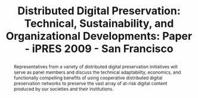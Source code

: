---
abstract: Representatives from a variety of distributed digital preservation initiatives
  will serve as panel members and discuss the technical adaptability, economics, and
  functionally compelling benefits of using cooperative distributed digital preservation
  networks to preserve the vast array of at-risk digital content produced by our societies
  and their institutions.
creators:
- Wilson, Thomas C.
- Walters, Tyler
- Gore, Emily B.
- Jordan, Mark
- Bishoff, Liz
date: null
document_url: https://services.phaidra.univie.ac.at/api/object/o:294025/download
grand_parent: iPRES
institutions: []
keywords:
- san francisco
landing_page_url: https://phaidra.univie.ac.at/o:294025
language: eng
layout: publication
license: CC BY-SA 3.0 AT
notes_url: null
parent: iPRES 2009
presentation_url: null
size: 1070397
source_name: iPRES
title: 'Distributed Digital Preservation: Technical, Sustainability, and Organizational
  Developments: Paper - iPRES 2009 - San Francisco'
type: paper
year: 2009
---